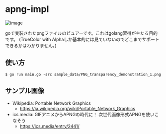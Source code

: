 # apng-impl

![image](https://pbs.twimg.com/media/D8OrC_hVsAEUrVi?format=jpg&name=medium)

goで実装されたpngファイルのビュアーです。これはgolang習得が主たる目的です。
(TrueColor with Alphaしか基本的には見ていないのでどこまでサポートできるかはわかりません。)

## 使い方

```
$ go run main.go -src sample_data/PNG_transparency_demonstration_1.png
```

## サンプル画像

* Wikipedia: Portable Network Graphics
  * https://ja.wikipedia.org/wiki/Portable_Network_Graphics
* ics.media: GIFアニメからAPNGの時代に！ 次世代画像形式APNGを使いこなそう
  * https://ics.media/entry/2441/